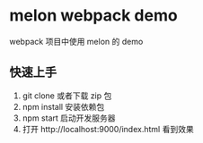 # melon webpack demo

webpack 项目中使用 melon 的 demo

## 快速上手

1. git clone 或者下载 zip 包
2. npm install 安装依赖包
3. npm start 启动开发服务器
4. 打开 http://localhost:9000/index.html 看到效果
